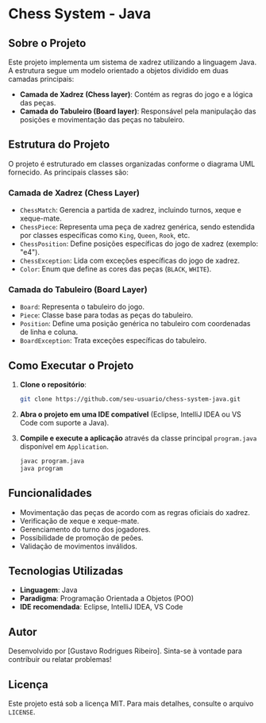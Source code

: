 # Chess System - Java

## Sobre o Projeto

Este projeto implementa um sistema de xadrez utilizando a linguagem Java. A estrutura segue um modelo orientado a objetos dividido em duas camadas principais:

- **Camada de Xadrez (Chess layer)**: Contém as regras do jogo e a lógica das peças.
- **Camada do Tabuleiro (Board layer)**: Responsável pela manipulação das posições e movimentação das peças no tabuleiro.

## Estrutura do Projeto

O projeto é estruturado em classes organizadas conforme o diagrama UML fornecido. As principais classes são:

### Camada de Xadrez (Chess Layer)
- `ChessMatch`: Gerencia a partida de xadrez, incluindo turnos, xeque e xeque-mate.
- `ChessPiece`: Representa uma peça de xadrez genérica, sendo estendida por classes específicas como `King`, `Queen`, `Rook`, etc.
- `ChessPosition`: Define posições específicas do jogo de xadrez (exemplo: "e4").
- `ChessException`: Lida com exceções específicas do jogo de xadrez.
- `Color`: Enum que define as cores das peças (`BLACK`, `WHITE`).

### Camada do Tabuleiro (Board Layer)
- `Board`: Representa o tabuleiro do jogo.
- `Piece`: Classe base para todas as peças do tabuleiro.
- `Position`: Define uma posição genérica no tabuleiro com coordenadas de linha e coluna.
- `BoardException`: Trata exceções específicas do tabuleiro.

## Como Executar o Projeto

1. **Clone o repositório**:
   ```sh
   git clone https://github.com/seu-usuario/chess-system-java.git
   ```

2. **Abra o projeto em uma IDE compatível** (Eclipse, IntelliJ IDEA ou VS Code com suporte a Java).

3. **Compile e execute a aplicação** através da classe principal `program.java` disponível em `Application`.
   
   ```sh
   javac program.java
   java program
   ```

## Funcionalidades
- Movimentação das peças de acordo com as regras oficiais do xadrez.
- Verificação de xeque e xeque-mate.
- Gerenciamento do turno dos jogadores.
- Possibilidade de promoção de peões.
- Validação de movimentos inválidos.

## Tecnologias Utilizadas
- **Linguagem**: Java
- **Paradigma**: Programação Orientada a Objetos (POO)
- **IDE recomendada**: Eclipse, IntelliJ IDEA, VS Code

## Autor
Desenvolvido por [Gustavo Rodrigues Ribeiro]. Sinta-se à vontade para contribuir ou relatar problemas!

## Licença
Este projeto está sob a licença MIT. Para mais detalhes, consulte o arquivo `LICENSE`.


